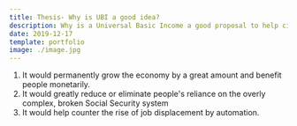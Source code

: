 ```yaml
---
title: Thesis- Why is UBI a good idea?
description: Why is a Universal Basic Income a good proposal to help citizens of the US?
date: 2019-12-17
template: portfolio
image: ./image.jpg
---
```


1. It would permanently grow the economy by a great amount and benefit people monetarily. 
2. It would greatly reduce or eliminate people's reliance on the overly complex, broken Social Security system
3. It would help counter the rise of job displacement by automation.


